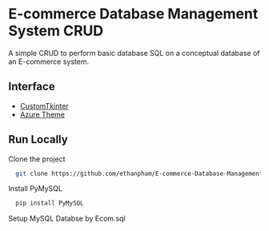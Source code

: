 # E-commerce Database Management System CRUD

A simple CRUD to perform basic database SQL on a conceptual database of an E-commerce system.

## Interface

 - [CustomTkinter](https://github.com/TomSchimansky/CustomTkinter)
 - [Azure Theme](https://github.com/rdbende/Azure-ttk-theme)

## Run Locally

Clone the project

```bash
  git clone https://github.com/ethanpham/E-commerce-Database-Management-System-CRUD
```

Install PyMySQL

```bash
  pip install PyMySQL
```

Setup MySQL Databse by Ecom.sql
